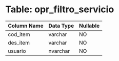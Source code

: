 # Table: opr_filtro_servicio

| Column Name | Data Type | Nullable |
|-------------|-----------|----------|
| cod_item | varchar | NO |
| des_item | varchar | NO |
| usuario | nvarchar | NO |
